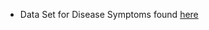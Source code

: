 * Data Set for Disease Symptoms found [here](https://www.kaggle.com/datasets/kaushil268/disease-prediction-using-machine-learning?resource=download)

  
